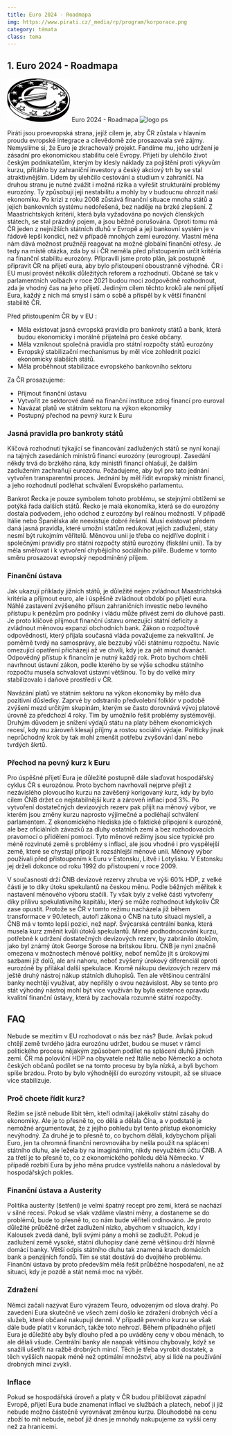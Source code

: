 ```yaml
---
title: Euro 2024 - Roadmapa
img: https://www.pirati.cz/_media/rp/program/korporace.png
category: témata
class: tema
---
```


​1. Euro 2024 - Roadmapa
-------


![euromince](euromince.png)
Euro 2024 - Roadmapa
![logo ps](logo_ps.png)



Piráti jsou proevropská strana, jejíž cílem je, aby ČR zůstala v hlavním proudu evropské integrace a cílevědomě zde prosazovala své zájmy. Nemyslíme si, že Euro je zkrachovalý projekt. Fandíme mu, jeho udržení je zásadní pro ekonomickou stabilitu celé Evropy. Přijetí by ulehčilo život českým podnikatelům, kterým by klesly náklady za pojištění proti výkyvům kurzu, přitáhlo by zahraniční investory a český akciový trh by se stal atraktivnějším. Lidem by ulehčilo cestování a studium v zahraničí. 
Na druhou stranu je nutné zvážit i možná rizika a vyřešit strukturální problémy eurozóny. Ty způsobují její nestabilitu a mohly by v budoucnu ohrozit naší ekonomiku. Po krizi z roku 2008 zůstává finanční situace mnoha států a jejich bankovních systému nedořešená, bez naděje na brzké zlepšení. Z Maastrichtských kritérií, která byla vyžadována po nových členských státech, se stal prázdný pojem, a jsou běžně porušována. Oproti tomu má ČR jeden z nejnižších státních dluhů v Evropě a její bankovní systém je v řádově lepší kondici, než v případě mnohých zemí eurozóny. Vlastní měna nám dává možnost pružněji reagovat na možné globální finanční otřesy. Je tedy na místě otázka, zda by si i ČR neměla před přistoupením určit kritéria na finanční stabilitu eurozóny.
Připravili jsme proto plán, jak postupně připravit ČR na přijetí eura, aby bylo přistoupení oboustranně výhodné. ČR i EU musí provést několik důležitých reforem a rozhodnutí. Občané se tak v parlamentních volbách v roce 2021 budou moci zodpovědně rozhodnout, zda je vhodný čas na jeho přijetí. Jediným cílem těchto kroků ale není přijetí Eura, každý z nich má smysl i sám o sobě a přispěl by k větší finanční stabilitě ČR. 


Před přistoupením ČR by v EU : 
<ul>
<li/>Měla existovat jasná evropská pravidla pro bankroty států a bank, která budou ekonomicky i morálně přijatelná pro české občany. 
<li/>Měla vzniknout společná pravidla pro státní rozpočty států eurozóny
<li/>Evropský stabilizační mechanismus by měl více zohlednit pozici ekonomicky slabších států.
<li/>Měla proběhnout stabilizace evropského bankovního sektoru 
</ul>



Za ČR prosazujeme:
<ul> 
<li/>Přijmout finanční ústavu 
<li/>Vytvořit ze sektorové daně na finanční instituce zdroj financí pro euroval
<li/>Navázat platů ve státním sektoru na výkon ekonomiky
<li/>Postupný přechod na pevný kurz k Euru
</ul>


<h3>Jasná pravidla pro bankroty států</h3>
Klíčová rozhodnutí týkající se financování zadlužených států se nyní konají na tajných zasedáních ministrů financí eurozóny (eurogroup). Zasedání někdy trvá do brzkého rána, kdy ministři financí ohlašují, že dalším zadlužením zachraňují eurozónu. Požadujeme, aby byl pro tato jednání vytvořen transparentní proces. Jednání by měl řídit evropský ministr financí, a jeho rozhodnutí podléhat schválení  Evropského parlamentu. 

Bankrot  Řecka je pouze symbolem tohoto problému, se stejnými obtížemi se potýká řada dalších států. Řecko je malá ekonomika, která se do eurozóny dostala podvodem, jeho odchod z eurozóny byl reálnou možností. V případě Itálie nebo Španělska ale neexistuje dobré řešení. Musí existovat předem daná jasná pravidla, které umožní státům redukovat jejich zadlužení, státy nesmí být rukojmím věřitelů. Měnovou unii je třeba co nejdříve doplnit i společnými pravidly pro státní rozpočty států eurozóny (fiskální unií). Ta by měla směřovat i k vytvoření chybějícího sociálního pilíře. Budeme v tomto směru prosazovat evropský nepodmíněný příjem.

<h3>Finanční ústava</h3>
Jak ukazují příklady jižních států, je důležité nejen zvládnout Maastrichtská kritéria a přijmout euro, ale i úspěšně zvládnout období po přijetí eura. Náhlé zastavení zvýšeného přísun zahraničních investic nebo levného přístupu k penězům pro podniky i vládu může přivést zemi do dluhové pasti. Je proto klíčové přijmout finanční ústavu omezující státní deficity a zvládnout měnovou expanzi obchodních bank. Zákon o rozpočtové odpovědnosti, který přijala současná vláda považujeme za nekvalitní. Je poměrně tvrdý na samosprávy, ale bezzubý vůči státnímu rozpočtu. Navíc omezující opatření přicházejí až ve chvíli, kdy je za pět minut dvanáct. Odpovědný přístup k financím je nutný každý rok. Proto bychom chtěli navrhnout ústavní zákon, podle kterého by se výše schodku státního rozpočtu musela schvalovat ústavní většinou. To by do velké míry stabilizovalo i daňové prostředí v ČR.


Navázání  platů ve státním sektoru na výkon ekonomiky by mělo dva pozitivní důsledky. Zaprvé by odstranilo předvolební folklór v podobě zvýšení mezd určitým skupinám, kterým se často dorovnává vývoj platové úrovně za předchozí 4 roky. Tím by umožnilo řešit problémy systémověji. 
Druhým důvodem je snížení výdajů státu na platy během ekonomických recesí, kdy mu zároveň klesají příjmy a rostou sociální výdaje. Politicky jinak neprůchodný krok by tak mohl zmenšit potřebu zvyšování daní nebo tvrdých škrtů.

   
<h3>Přechod na pevný kurz k Euru </h3>
Pro úspěšné přijetí Eura je důležité postupně dále slaďovat hospodářský cyklus ČR s eurozónou. Proto bychom navrhovali nejprve přejít z nezávislého plovoucího kurzu na zavěšený korigovaný kurz, kdy by bylo cílem ČNB držet co nejstabilnější kurz a zároveň inflaci pod 3%. Po vytvoření dostatečných devizových rezerv pak přijít na měnový výbor, ve kterém  jsou změny kurzu naprosto výjimečné a podléhají schválení parlamentem. Z ekonomického hlediska jde o faktické připojení k eurozóně, ale bez oficiálních závazků za dluhy ostatních zemí a bez rozhodovacích pravomocí o přidělení pomoci. Tyto měnové režimy  jsou sice typické pro méně rozvinuté země s problémy s inflací, ale jsou vhodné i pro vyspělejší země, které se chystají připojit k rozsáhlejší měnové unii. Měnový výbor používali před přistoupením k Euru v Estonsku, Litvě i Lotyšsku. V Estonsku jej drželi dokonce od roku 1992 do přistoupení v roce 2009. 


V současnosti drží ČNB devizové rezervy zhruba ve výši 60% HDP, z velké části je to díky  útoku spekulantů na českou měnu. Podle běžných měřítek k nastavení měnového výboru stačili. Ty však byly z velké části vytvořeny díky přílivu spekulativního kapitálu, který se může rozhodnout kdykoliv ČR zase opustit. Protože se ČR v tomto režimu nacházela již během transformace v 90.letech, autoři zákona o ČNB na tuto situaci mysleli, a ČNB má v tomto lepší pozici, než např. Švýcarská centrální banka, která musela kurz změnit kvůli útoků spekulantů. Mírné podhodnocování kurzu, potřebné k udržení dostatečných devizových rezerv, by zabránilo útokům, jako byl známý útok George Sorose na britskou libru. 
ČNB je nyní značně omezena v možnostech měnové politiky, neboť nemůže jít s úrokovými sazbami již dolů, ale ani nahoru, neboť zvýšený úrokový diferenciál oproti eurozóně by přilákal další spekulace. Kromě nákupu devizových rezerv má ještě druhý nástroj nákup státních dluhopisů. Ten ale většinou centrální banky nechtějí využívat, aby nepřišly o svou nezávislost. Aby se tento pro stát výhodný nástroj mohl být více využíván by byla existence opravdu kvalitní finanční ústavy, která by zachovala rozumné státní rozpočty.

<h2>FAQ</h2>
Nebude se mezitím v EU rozhodovat o nás bez nás?
Bude. Avšak pokud chtějí země tvrdého jádra eurozónu udržet, budou se muset v rámci politického procesu nějakým způsobem podílet na splácení dluhů jižních zemí. ČR má poloviční HDP na obyvatele než Itálie nebo Německo a ochota českých občanů podílet se na tomto procesu by byla nízká, a byli bychom spíše brzdou. Proto by bylo výhodnější do eurozóny vstoupit, až se situace více stabilizuje.

<h3>Proč chcete řídit kurz? </h3>
Režim se jistě nebude líbit těm, kteří odmítají jakékoliv státní zásahy do ekonomiky. Ale je to přesně to, co dělá a dělala Čína, a v podstatě je nemožné argumentovat, že z jejího pohledu byl tento přístup ekonomicky nevýhodný. Za druhé je to přesně to, co bychom dělali, kdybychom přijali Euro, jen ta ohromná finanční nerovnováha by nešla použít na splácení státního dluhu, ale ležela by na imaginárním, nikdy nevyužitém účtu ČNB. A za třetí je to přesně to, co z ekonomického pohledu dělá Německo. V případě rozbití Eura by jeho měna prudce vystřelila nahoru a následoval by hospodářských pokles. 

<h3>Finanční ústava a Austerity</h3>
Politika austerity (šetření) je velmi špatný recept pro zemi, která se nachází v silné recesi.  Pokud se však vzdáme vlastní měny, a dostaneme se do problémů, bude to přesně to, co nám bude věřiteli ordinováno. Je proto důležité průběžně držet zadlužení nízko, abychom v situacích, kdy i Kalousek zvedá daně, byli svými pány a mohli se zadlužit. Pokud je zadlužení země vysoké, státní dluhopisy dané země většinou drží hlavně domácí banky. Větší odpis státního dluhu tak znamená krach domácích bank a penzijních fondů. Tím se stát dostává do dvojitého problému. Finanční ústava by proto především měla řešit průběžné hospodaření, ne až situaci, kdy je pozdě a stát nemá moc na výběr. 

<h3>Zdražení </h3>
Němci začali nazývat Euro výrazem Teuro, odvozeným od slova drahý. Po zavedení Eura skutečně ve všech zemí došlo ke zdražení drobných věcí a služeb, které občané nakupují denně. V případě pevného kurzu se však dále bude platit v korunách, takže toto nehrozí. Během případného přijetí Eura je důležité aby byly dlouho před a po uváděny ceny v obou měnách, to ale dělali všude. Centrální banky ale naopak většinou chybovaly, když se snažili ušetřit na ražbě drobných mincí. Těch je třeba vyrobit dostatek, a těch vyšších naopak méně než optimální množství, aby si lidé na používání drobných mincí zvykli.  


<h3>Inflace</h3>
Pokud se hospodářská úroveň a platy v ČR budou přibližovat západní Evropě, přijetí Eura bude znamenat inflaci ve službách a platech, neboť ji již nebude možno částečně vyrovnávat změnou kurzu. Dlouhodobě na cenu zboží to mít nebude, neboť již dnes je mnohdy nakupujeme za vyšší ceny než za hranicemi. 
